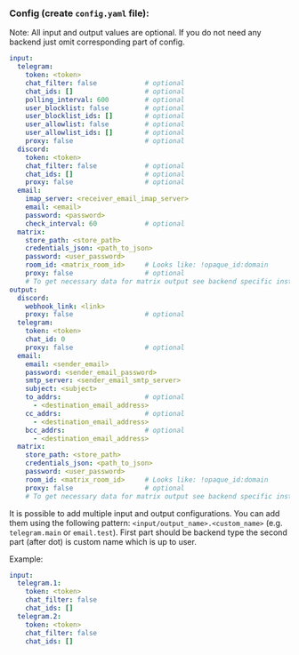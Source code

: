 ### Config (create `config.yaml` file):

Note: All input and output values are optional.
If you do not need any backend just omit corresponding part of config.

```yaml
input:
  telegram:
    token: <token>
    chat_filter: false            # optional
    chat_ids: []                  # optional
    polling_interval: 600         # optional
    user_blocklist: false         # optional
    user_blocklist_ids: []        # optional
    user_allowlist: false         # optional
    user_allowlist_ids: []        # optional
    proxy: false                  # optional
  discord:
    token: <token>
    chat_filter: false            # optional
    chat_ids: []                  # optional
    proxy: false                  # optional
  email:
    imap_server: <receiver_email_imap_server>
    email: <email>
    password: <password>
    check_interval: 60            # optional
  matrix:
    store_path: <store_path>
    credentials_json: <path_to_json>
    password: <user_password>
    room_id: <matrix_room_id>     # Looks like: !opaque_id:domain
    proxy: false                  # optional
    # To get necessary data for matrix output see backend specific instructions
output:
  discord:
    webhook_link: <link>
    proxy: false                  # optional
  telegram:
    token: <token>
    chat_id: 0
    proxy: false                  # optional
  email:
    email: <sender_email>
    password: <sender_email_password>
    smtp_server: <sender_email_smtp_server>
    subject: <subject>
    to_addrs:                     # optional
      - <destination_email_address>
    cc_addrs:                     # optional
      - <destination_email_address>
    bcc_addrs:                    # optional
      - <destination_email_address>
  matrix:
    store_path: <store_path>
    credentials_json: <path_to_json>
    password: <user_password>
    room_id: <matrix_room_id>     # Looks like: !opaque_id:domain
    proxy: false                  # optional
    # To get necessary data for matrix output see backend specific instructions
```

It is possible to add multiple input and output configurations.
You can add them using the following pattern: `<input/output_name>.<custom_name>` (e.g. `telegram.main` or `email.test`).
First part should be backend type the second part (after dot) is custom name which is up to user.

Example:

```yaml
input:
  telegram.1:
    token: <token>
    chat_filter: false
    chat_ids: []
  telegram.2:
    token: <token>
    chat_filter: false
    chat_ids: []
```
